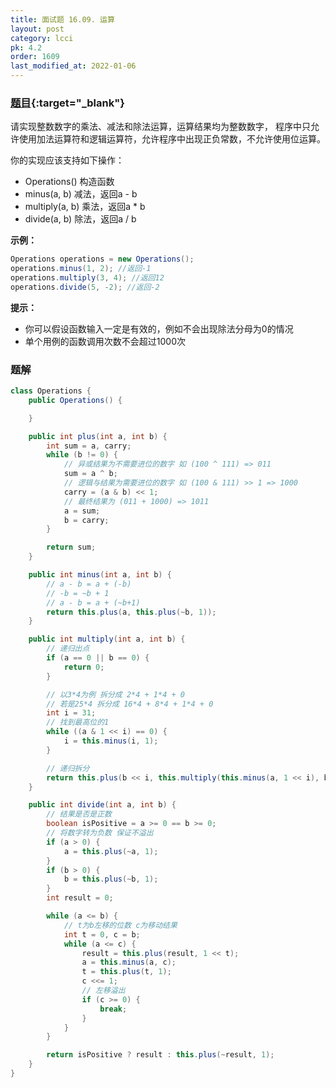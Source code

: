 ```yaml
---
title: 面试题 16.09. 运算
layout: post
category: lcci
pk: 4.2
order: 1609
last_modified_at: 2022-01-06
---
```


### [题目](https://leetcode.cn/operations-lcci/){:target="_blank"}

请实现整数数字的乘法、减法和除法运算，运算结果均为整数数字，
程序中只允许使用加法运算符和逻辑运算符，允许程序中出现正负常数，不允许使用位运算。

你的实现应该支持如下操作：
- Operations() 构造函数
- minus(a, b) 减法，返回a - b
- multiply(a, b) 乘法，返回a * b
- divide(a, b) 除法，返回a / b

**示例：**  

```java
Operations operations = new Operations();
operations.minus(1, 2); //返回-1
operations.multiply(3, 4); //返回12
operations.divide(5, -2); //返回-2
```

**提示：**
- 你可以假设函数输入一定是有效的，例如不会出现除法分母为0的情况
- 单个用例的函数调用次数不会超过1000次

### 题解

```java
class Operations {
    public Operations() {

    }

    public int plus(int a, int b) {
        int sum = a, carry;
        while (b != 0) {
            // 异或结果为不需要进位的数字 如 (100 ^ 111) => 011
            sum = a ^ b;
            // 逻辑与结果为需要进位的数字 如 (100 & 111) >> 1 => 1000
            carry = (a & b) << 1;
            // 最终结果为 (011 + 1000) => 1011
            a = sum;
            b = carry;
        }

        return sum;
    }

    public int minus(int a, int b) {
        // a - b = a + (-b)
        // -b = ~b + 1
        // a - b = a + (~b+1)
        return this.plus(a, this.plus(~b, 1));
    }

    public int multiply(int a, int b) {
        // 递归出点
        if (a == 0 || b == 0) {
            return 0;
        }

        // 以3*4为例 拆分成 2*4 + 1*4 + 0
        // 若是25*4 拆分成 16*4 + 8*4 + 1*4 + 0
        int i = 31;
        // 找到最高位的1
        while ((a & 1 << i) == 0) {
            i = this.minus(i, 1);
        }

        // 递归拆分
        return this.plus(b << i, this.multiply(this.minus(a, 1 << i), b));
    }

    public int divide(int a, int b) {
        // 结果是否是正数
        boolean isPositive = a >= 0 == b >= 0;
        // 将数字转为负数 保证不溢出
        if (a > 0) {
            a = this.plus(~a, 1);
        }
        if (b > 0) {
            b = this.plus(~b, 1);
        }
        int result = 0;

        while (a <= b) {
            // t为b左移的位数 c为移动结果
            int t = 0, c = b;
            while (a <= c) {
                result = this.plus(result, 1 << t);
                a = this.minus(a, c);
                t = this.plus(t, 1);
                c <<= 1;
                // 左移溢出
                if (c >= 0) {
                    break;
                }
            }
        }

        return isPositive ? result : this.plus(~result, 1);
    }
}
```